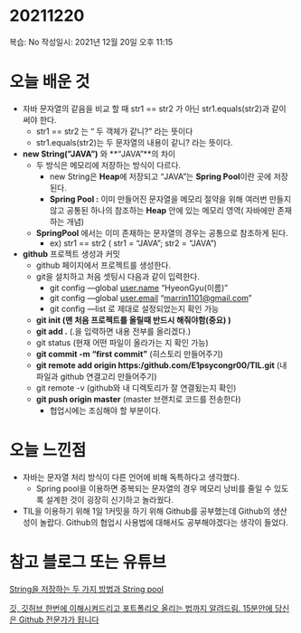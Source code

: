 # 20211220

복습: No
작성일시: 2021년 12월 20일 오후 11:15

# 오늘 배운 것

- 자바 문자열의 같음을 비교 할 때 str1 == str2 가 아닌 str1.equals(str2)과 같이 써야 한다.
    - str1 == str2 는 “ 두 객체가 같니?” 라는 뜻이다
    - str1.equals(str2)는 두 문자열의 내용이 같니? 라는 뜻이다.
- **new String(”JAVA”)** 와 **“JAVA”**의 차이
    - 두 방식은 메모리에 저장하는 방식이 다르다.
        - new String은 **Heap**에 저장되고 “JAVA”는 **Spring Pool**이란 곳에 저장된다.
        - **Spring Pool :** 이미 만들어진 문자열을 메모리 절약을 위해 여러번 만들지 않고 공통된 하나의 참조하는 **Heap** 안에 있는 메모리 영역( 자바에만 존재하는 개념)
    - **SpringPool** 에서는 이미 존재하는 문자열의 경우는 공통으로 참조하게 된다.
        - ex) str1 == str2 ( str1 = “JAVA”; str2 = “JAVA”)
- **github** 프로젝트 생성과 커밋
    - github 페이지에서 프로젝트를 생성한다.
    - git을 설치하고 처음 셋팅시 다음과 같이 입력한다.
        - git config —global [user.name](http://user.name) “HyeonGyu(이름)”
        - git config —global [user.email](http://user.email) “marrin1101@gmail.com”
        - git config —list 로 제대로 설정되었는지 확인 가능
    - **git init (맨 처음 프로젝트를 올릴때 반드시 해줘야함(중요) )**
    - **git add .**  (.을 입력하면 내용 전부를 올리겠다.)
    - git status (현재 어떤 파일이 올라가는 지 확인 가능)
    - **git commit -m  “first commit”** (히스토리 만들어주기)
    - **git remote add origin https:/github.com/E1psycongr00/TIL.git** (내 파일과 github 연결고리 만들어주기)
    - git remote -v (github와 내 디렉토리가 잘 연결됬는지 확인)
    - **git push origin master** (master 브랜치로 코드를 전송한다)
        - 협업시에는 조심해야 할 부분이다.
    

# 오늘 느낀점

- 자바는 문자열 처리 방식이 다른 언어에 비해 독특하다고 생각했다.
    - Spring pool을 이용하면 중복되는 문자열의 경우 메모리 낭비를 줄일 수 있도록 설계한 것이 굉장히 신기하고 놀라웠다.
- TIL을 이용하기 위해 1일 1커밋을 하기 위해 Github를 공부했는데 Github의 생산성이 놀랍다. Github의 협업시 사용법에 대해서도 공부해야겠다는 생각이 들었다.

# 참고 블로그 또는 유튜브

[String을 저장하는 두 가지 방법과 String pool](https://ammff.tistory.com/45)

[깃, 깃허브 한번에 이해시켜드리고 포트폴리오 올리는 법까지 알려드림. 15분안에 당신은 Github 전문가가 됩니다](https://www.youtube.com/watch?v=lelVripbt2M&list=RDCMUCfBvs0ZJdTA43NQrnI9imGA&index=1)